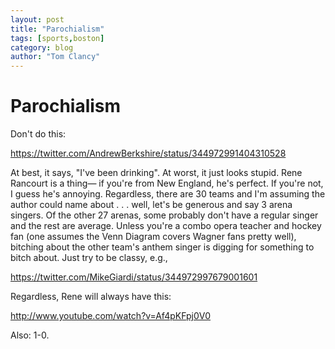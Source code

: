 ```yaml
---
layout: post
title: "Parochialism"
tags: [sports,boston]
category: blog
author: "Tom Clancy"
---
```


# Parochialism

Don't do this:

https://twitter.com/AndrewBerkshire/status/344972991404310528

At best, it says, "I've been drinking". At worst, it just looks stupid. Rene Rancourt is a thing&mdash; if you're from New England, he's perfect. If you're not, I guess he's annoying. Regardless, there are 30 teams and I'm assuming the author could name about . . . well, let's be generous and say 3 arena singers. Of the other 27 arenas, some probably don't have a regular singer and the rest are average. Unless you're a combo opera teacher and hockey fan (one assumes the Venn Diagram covers Wagner fans pretty well), bitching about the other team's anthem singer is digging for something to bitch about. Just try to be classy, e.g., 

https://twitter.com/MikeGiardi/status/344972997679001601

Regardless, Rene will always have this:

http://www.youtube.com/watch?v=Af4pKFpj0V0

Also: 1-0.
